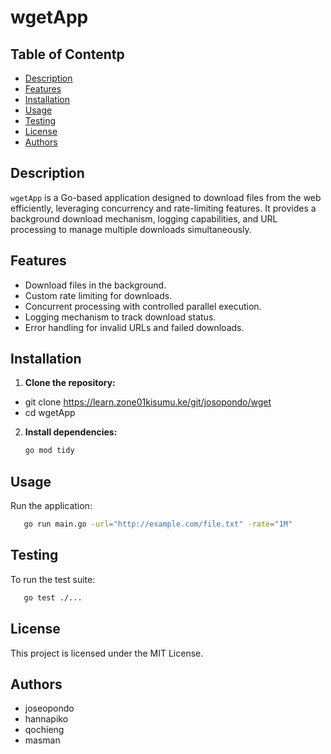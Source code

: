 # wgetApp

## Table of Contentp
- [Description](#description)
- [Features](#features)
- [Installation](#installation)
- [Usage](#usage)
- [Testing](#testing)
- [License](#license)
- [Authors](#authors)

## Description
`wgetApp` is a Go-based application designed to download files from the web efficiently, leveraging concurrency and rate-limiting features. It provides a background download mechanism, logging capabilities, and URL processing to manage multiple downloads simultaneously.

## Features
- Download files in the background.
- Custom rate limiting for downloads.
- Concurrent processing with controlled parallel execution.
- Logging mechanism to track download status.
- Error handling for invalid URLs and failed downloads.

## Installation

1. **Clone the repository:**
- git clone https://learn.zone01kisumu.ke/git/josopondo/wget
- cd wgetApp

2. **Install dependencies:**
   ```sh
   go mod tidy
   ```

## Usage

Run the application:
```sh
   go run main.go -url="http://example.com/file.txt" -rate="1M"
```

## Testing

To run the test suite:
```sh
   go test ./...
```

## License
This project is licensed under the MIT License.

## Authors

- joseopondo
- hannapiko
- qochieng
- masman
